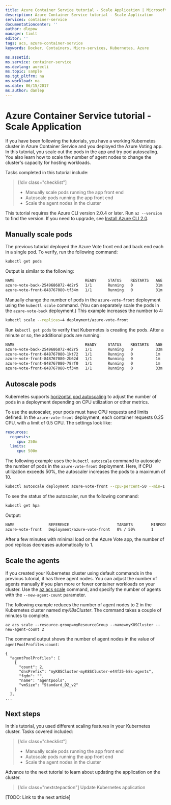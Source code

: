 ```yaml
---
title: Azure Container Service tutorial - Scale Application | Microsoft Docs
description: Azure Container Service tutorial - Scale Application
services: container-service
documentationcenter: ''
author: dlepow
manager: timlt
editor: ''
tags: acs, azure-container-service
keywords: Docker, Containers, Micro-services, Kubernetes, Azure

ms.assetid: 
ms.service: container-service
ms.devlang: aurecli
ms.topic: sample
ms.tgt_pltfrm: na
ms.workload: na
ms.date: 06/15/2017
ms.author: danlep
---
```


# Azure Container Service tutorial - Scale Application

If you have been following the tutorials, you have a working Kubernetes cluster in Azure Container Service and you deployed the Azure Voting app. In this tutorial, you scale out the pods in the app and try pod autoscaling. You also learn how to scale the number of agent nodes to change the cluster's capacity for hosting workloads.

Tasks completed in this tutorial include:

> [!div class="checklist"]
> * Manually scale pods running the app front end
> * Autoscale pods running the app front end
> * Scale the agent nodes in the cluster

This tutorial requires the Azure CLI version 2.0.4 or later. Run `az --version` to find the version. If you need to upgrade, see [Install Azure CLI 2.0]( /cli/azure/install-azure-cli).  

## Manually scale pods

The previous tutorial deployed the Azure Vote front end and back end each in a single pod. To verify, run the following command:

```bash
kubectl get pods
```

Output is similar to the following:

```bash
NAME                               READY     STATUS    RESTARTS   AGE
azure-vote-back-2549686872-4d2r5   1/1       Running   0          31m
azure-vote-front-848767080-tf34m   1/1       Running   0          31m
```


Manually change the number of pods in the `azure-vote-front` deployment using the `kubectl scale` command. (You can separately scale the pods in the `azure-vote-back` deployment.) This example increases the number to 4:

```bash
kubectl scale --replicas=4 deployment/azure-vote-front
```

Run `kubectl get pods` to verify that Kubernetes is creating the pods. After a minute or so, the additional pods are running:

```bash
NAME                               READY     STATUS    RESTARTS   AGE
azure-vote-back-2549686872-4d2r5   1/1       Running   0          33m
azure-vote-front-848767080-1kt72   1/1       Running   0          1m
azure-vote-front-848767080-2b62d   1/1       Running   0          1m
azure-vote-front-848767080-78rf0   1/1       Running   0          1m
azure-vote-front-848767080-tf34m   1/1       Running   0          33m
```

## Autoscale pods

Kubernetes supports [horizontal pod autoscaling](https://kubernetes.io/docs/tasks/run-application/horizontal-pod-autoscale/) to adjust the number of pods in a deployment depending on CPU utilization or other metrics. 

To use the autoscaler, your pods must have CPU requests and limits defined. In the `azure-vote-front` deployment, each container requests 0.25 CPU, with a limit of 0.5 CPU. The settings look like:

```YAML
resources:
  requests:
     cpu: 250m
  limits:
     cpu: 500m
```

The following example uses the `kubectl autoscale` command to autoscale the number of pods in the `azure-vote-front` deployment. Here, if CPU utilization exceeds 50%, the autoscaler increases the pods to a maximum of 10.


```bash
kubectl autoscale deployment azure-vote-front --cpu-percent=50 --min=1 --max=10
```

To see the status of the autoscaler, run the following command:

```bash
kubectl get hpa
```

Output:

```bash
NAME               REFERENCE                     TARGETS        MINPODS   MAXPODS   REPLICAS   AGE
azure-vote-front   Deployment/azure-vote-front   0% / 50%       1         10        4          23s
```

After a few minutes with minimal load on the Azure Vote app, the number of pod replicas decreases automatically to 1.


## Scale the agents


If you created your Kubernetes cluster using default commands in the previous tutorial, it has three agent nodes. You can adjust the number of agents manually if you plan more or fewer container workloads on your cluster. Use the [az acs scale](/cli/azure/acs#scale) command, and specify the number of agents with the `--new-agent-count` parameter.

The following example reduces the number of agent nodes to 2 in the Kubernetes cluster named *myK8sCluster*. The command takes a couple of minutes to complete.

```azurecli-interactive
az acs scale --resource-group=myResourceGroup --name=myK8SCluster --new-agent-count 2
```

The command output shows the number of agent nodes in the value of `agentPoolProfiles:count`:

```azurecli
{
  "agentPoolProfiles": [
    {
      "count": 2,
      "dnsPrefix": "myK8SCluster-myK8SCluster-e44f25-k8s-agents",
      "fqdn": "",
      "name": "agentpools",
      "vmSize": "Standard_D2_v2"
    }
  ],
...

```

## Next steps

In this tutorial, you used different scaling features in your Kubernetes cluster. Tasks covered included:

> [!div class="checklist"]
> * Manually scale pods running the app front end
> * Autoscale pods running the app front end
> * Scale the agent nodes in the cluster


Advance to the next tutorial to learn about updating the application on the cluster.

> [!div class="nextstepaction"]
> Update Kubernetes application

[TODO: Link to the next article]